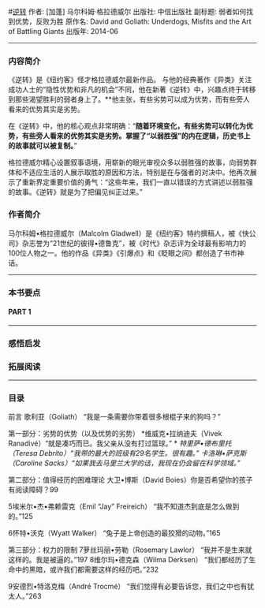 #[逆转](https://book.douban.com/subject/20480678/)
作者:  [加蓬] 马尔科姆·格拉德威尔
出版社: 中信出版社
副标题: 弱者如何找到优势，反败为胜
原作名: David and Goliath: Underdogs, Misfits and the Art of Battling Giants
出版年: 2014-06
***
### 内容简介 
《逆转》是《纽约客》怪才格拉德威尔最新作品。 与他的经典著作《异类》关注成功人士的“隐性优势和非凡的机会”不同，他在新著《逆转》中，兴趣点终于转移到那些渴望胜利的弱者身上了。**他主张，有些劣势可以成为优势，而有些旁人看来的优势其实是劣势。

在《逆转》中，他的核心观点非常明确：“**随着环境变化，有些劣势可以转化为优势，有些旁人看来的优势其实是劣势。掌握了“以弱胜强”的内在逻辑，历史书上的故事就可以被复制。**”

格拉德威尔精心设置叙事语境，用崭新的眼光审视众多以弱胜强的故事，向弱势群体和不适应生活的人展示取胜的原因和方法，特别是在与强者的对决中。他再次展示了重新界定重要价值的勇气：“这些年来，我们一直以错误的方式讲述以弱胜强的故事。《逆转》就是为了把偏见纠正过来。”

### 作者简介 
马尔科姆•格拉德威尔（Malcolm Gladwell）是《纽约客》特约撰稿人，被《快公司》杂志誉为“21世纪的彼得•德鲁克”，被《时代》杂志评为全球最有影响力的100位人物之一。他的作品《异类》《引爆点》和《眨眼之间》都创造了书市神话。

***
### 本书要点
#### PART 1 
***
### 感悟启发
### 拓展阅读
***
### 目录
前言 歌利亚（Goliath）
“我是一条需要你带着很多根棍子来的狗吗？” 

第一部分：劣势的优势（以及优势的劣势）
*维威克•拉纳迪夫（Vivek Ranadivé）“就是凑巧而已。我父亲从没有打过篮球。” *
*特里萨•德布里托（Teresa Debrito）“我带的最大的班级有29名学生。很有趣。”*
*卡洛琳•萨克斯（Caroline Sacks）“如果我去马里兰大学的话，我现在仍会留在科学领域。”*

第二部分：值得经历的困难理论
大卫•博斯（David Boies）你是否希望你的孩子有阅读障碍？99

5埃米尔•杰•弗赖雷克（Emil “Jay” Freireich）
“我不知道杰到底是怎么做到的。”125

6怀特•沃克（Wyatt Walker）
“兔子是上帝创造的最狡猾的动物。”165

第三部分：权力的限制
7萝丝玛丽•劳勒（Rosemary Lawlor）
“我并不是生来就这样的。我是被逼的。”197
8维尔玛•德克森（Wilma Derksen）
“我们都经历了生命中的黑暗，或许我们都需要这样的经历吧。”232

9安德烈•特洛克梅（André Trocmé）
“我们觉得有必要告诉您，我们之中也有犹太人。”263